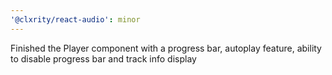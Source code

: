 ```yaml
---
'@clxrity/react-audio': minor
---
```


Finished the Player component with a progress bar, autoplay feature, ability to disable progress bar and track info display
